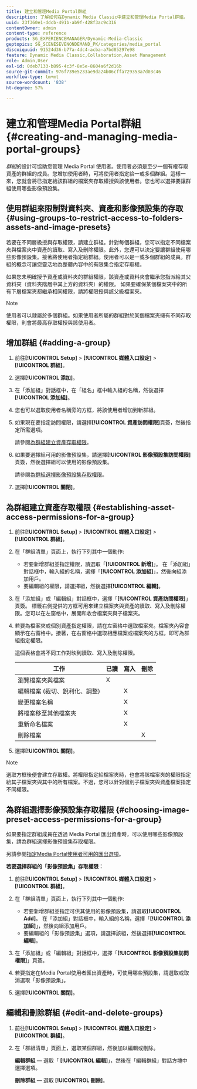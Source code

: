 ```yaml
---
title: 建立和管理Media Portal群組
description: 了解如何在Dynamic Media Classic中建立和管理Media Portal群組。
uuid: 23f360e1-ddcb-491b-ab9f-428f3ac9c316
contentOwner: admin
content-type: reference
products: SG_EXPERIENCEMANAGER/Dynamic-Media-Classic
geptopics: SG_SCENESEVENONDEMAND_PK/categories/media_portal
discoiquuid: 91524d36-b77a-4dc4-acba-a7bd85297e98
feature: Dynamic Media Classic,Collaboration,Asset Management
role: Admin,User
exl-id: 0deb7133-b895-4c3f-8e5e-8604a6f2d16b
source-git-commit: 976f739e5233ae9da24b06cffa729353a7d03c46
workflow-type: tm+mt
source-wordcount: '838'
ht-degree: 57%

---
```


# 建立和管理Media Portal群組{#creating-and-managing-media-portal-groups}

*群組*&#x200B;的設計可協助您管理 Media Portal 使用者。使用者必須是至少一個有權存取資產的群組的成員。您增加使用者時，可將使用者指定給一或多個群組。這樣一來，您就會將已指定給該群組的檔案夾存取權授與該使用者。您也可以選擇要讓群組使用哪些影像預設集。

## 使用群組來限制對資料夾、資產和影像預設集的存取 {#using-groups-to-restrict-access-to-folders-assets-and-image-presets}

若要在不同層級授與存取權限，請建立群組。針對每個群組，您可以指定不同檔案夾與檔案夾中資產的讀取、寫入及刪除權限。此外，您還可以決定要讓群組使用哪些影像預設集。接著將使用者指定給群組。使用者可以是一或多個群組的成員。群組的概念可讓您靈活地為整體內容中的有限集合指定存取權。

如果您未明確授予資產或資料夾的群組權限，該資產或資料夾會繼承您指派給其父資料夾（資料夾階層中其上方的資料夾）的權限。 如果要確保某個檔案夾中的所有下層檔案夾都繼承相同權限，請將權限授與該父級檔案夾。

>[!NOTE]
>
>使用者可以隸屬於多個群組。如果使用者所屬的群組對於某個檔案夾擁有不同存取權限，則會將最高存取權授與該使用者。

## 增加群組 {#adding-a-group}

1. 前往&#x200B;**[!UICONTROL Setup]** > **[!UICONTROL 媒體入口設定]** > **[!UICONTROL 群組]**。
1. 選擇&#x200B;**[!UICONTROL 添加]**。
1. 在「添加組」對話框中，在「組名」框中輸入組的名稱，然後選擇&#x200B;**[!UICONTROL 添加組]**。
1. 您也可以選取使用者名稱旁的方框，將該使用者增加到新群組。
1. 如果現在要指定訪問權限，請選擇&#x200B;**[!UICONTROL 資產訪問權限]**&#x200B;頁簽，然後指定所需選項。

   請參閱[為群組建立資產存取權限](creating-media-portal-groups.md#establishing_asset_access_permissions_for_a_group)。

1. 如果要選擇組可用的影像預設集，請選擇&#x200B;**[!UICONTROL 影像預設集訪問權限]**&#x200B;頁簽，然後選擇組可以使用的影像預設集。

   請參閱[為群組選擇影像預設集存取權限](creating-media-portal-groups.md#choosing_image_preset_access_permissions_for_a_group)。

1. 選擇&#x200B;**[!UICONTROL 關閉]**。

## 為群組建立資產存取權限 {#establishing-asset-access-permissions-for-a-group}

1. 前往&#x200B;**[!UICONTROL Setup]** > **[!UICONTROL 媒體入口設定]** > **[!UICONTROL 群組]**。
1. 在「群組清單」頁面上，執行下列其中一個動作:

   * 若要新增群組並指定權限，請選取「**[!UICONTROL 新增]**」。 在「添加組」對話框中，輸入組的名稱，選擇「**[!UICONTROL 添加組]**」，然後向組添加用戶。
   * 要編輯組的權限，請選擇組，然後選擇&#x200B;**[!UICONTROL 編輯]**。

1. 在「添加組」或「編輯組」對話框中，選擇「**[!UICONTROL 資產訪問權限]**」頁簽。 標籤右側提供的方框可用來建立檔案夾與資產的讀取、寫入及刪除權限。您可以在左窗格中，展開和收合檔案夾與子檔案夾。
1. 若要為檔案夾或個別資產指定權限，請在左窗格中選取檔案夾。檔案夾內容會顯示在右窗格中。接著，在右窗格中選取相應檔案或檔案夾的方框，即可為群組指定權限。

   這個表格會將不同工作對映到讀取、寫入及刪除權限。

   | 工作 | 已讀 | 寫入 | 刪除 |
   | --- | --- | --- | --- |
   | 瀏覽檔案夾與檔案 | X |  |  |
   | 編輯檔案 (裁切、銳利化、調整) |  | X |  |
   | 變更檔案名稱 |  | X |  |
   | 將檔案移至其他檔案夾 |  | X |  |
   | 重新命名檔案 |  | X |  |
   | 刪除檔案 |  |  | X |

1. 選擇&#x200B;**[!UICONTROL 關閉]**。

>[!NOTE]
>
>選取方框後便會建立存取權。將權限指定給檔案夾時，也會將該檔案夾的權限指定給其子檔案夾與其中的所有檔案。不過，您可以針對個別子檔案夾與資產檔案指定不同權限。

## 為群組選擇影像預設集存取權限 {#choosing-image-preset-access-permissions-for-a-group}

如果要指定群組成員在透過 Media Portal 匯出資產時，可以使用哪些影像預設集，請為群組選擇影像預設集存取權限。

另請參閱[指定Media Portal使用者可用的匯出選項](specifying-export-options-available-media.md#specifying_export_options_available_to_media_portal_users)。

**若要選擇群組的「影像預設集」存取權限：**

1. 前往&#x200B;**[!UICONTROL Setup]** > **[!UICONTROL 媒體入口設定]** > **[!UICONTROL 群組]**。
1. 在「群組清單」頁面上，執行下列其中一個動作:

   * 若要新增群組並指定可供其使用的影像預設集，請選取&#x200B;**[!UICONTROL Add]**。 在「添加組」對話框中，輸入組的名稱，選擇「**[!UICONTROL 添加組]**」，然後向組添加用戶。
   * 要編輯組的「影像預設集」選項，請選擇該組，然後選擇&#x200B;**[!UICONTROL 編輯]**。

1. 在「添加組」或「編輯組」對話框中，選擇「**[!UICONTROL 影像預設集訪問權限]**」頁簽。
1. 若要指定在Media Portal使用者匯出資產時，可使用哪些預設集，請選取或取消選取「影像預設集」。
1. 選擇&#x200B;**[!UICONTROL 關閉]**。

## 編輯和刪除群組 {#edit-and-delete-groups}

1. 前往&#x200B;**[!UICONTROL Setup]** > **[!UICONTROL 媒體入口設定]** > **[!UICONTROL 群組]**。
1. 在「群組清單」頁面上，選取某個群組，然後加以編輯或刪除。

   **編輯群組**  — 選取「 **[!UICONTROL 編輯]**」，然後在「編輯群組」對話方塊中選擇選項。

   **刪除群組**  — 選取 **[!UICONTROL 刪除]**。
